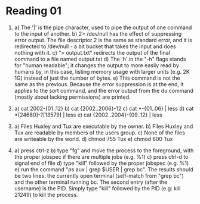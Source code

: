 Reading 01
==========
1. a) The '|' is the pipe character, used to pipe the output of one command to the input of another.
b) 2> /dev/null has the effect of suppressing error output. The file descriptor 2 is the same as standard error, and it is redirected to /dev/null - a bit bucket that takes the input and does nothing with it.
c) "> output.txt" redirects the output of the final command to a file named output.txt
d) The 'h' in the "-h" flags stands for "human readable"; it changes the output to more easily read by humans by, in this case, listing memory usage with larger units (e.g. 2K 1G) instead of just the number of bytes.
e) This command is not the same as the previous. Because the error suppression is at the end, it applies to the sort command, and the error output from the du command (mostly about lacking permissions) are printed.

2. a) cat 2002-{01..12}
b) cat {2002..2006}-12
c) cat *-{01..06} | less
d) cat *[24680]-?[13579] | less
e) cat {2002..2004}-{09..12} | less

3. a) Files Huxley and Tux are executable by the owner.
b) Files Huxley and Tux are readable by members of the users group.
c) None of the files are writeable by the world.
d) chmod 755 Tux
e) chmod 600 Tux

4. a) press ctrl-z
b) type "fg" and move the process to the foreground, with the proper jobspec if there are multiple jobs (e.g. %1)
c) press ctrl-d to signal end of file
d) type "kill" followed by the proper jobspec (e.g. %1)
e) run the command "ps aux | grep $USER | grep bc". The results should be two lines: the currently open terminal (self-match from "grep bc") and the other terminal running bc. The second entry (after the username) is the PID. Simply type "kill" followed by the PID (e.g: kill 21249) to kill the process. 
